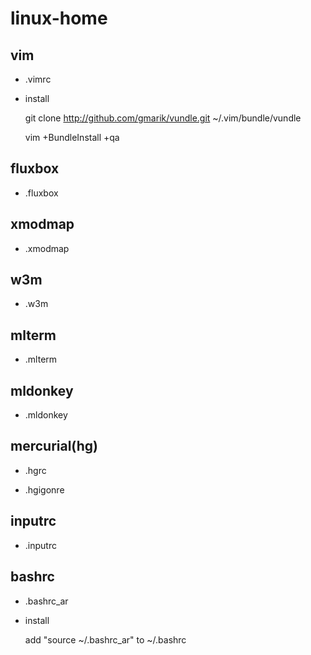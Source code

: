 # linux-home

## vim

- .vimrc

- install

    git clone http://github.com/gmarik/vundle.git ~/.vim/bundle/vundle

    vim +BundleInstall +qa

## fluxbox

- .fluxbox

## xmodmap

- .xmodmap

## w3m

- .w3m

## mlterm

- .mlterm

## mldonkey

- .mldonkey

## mercurial(hg)

- .hgrc

- .hgigonre

## inputrc

- .inputrc

## bashrc

- .bashrc_ar

- install

    add "source ~/.bashrc_ar" to ~/.bashrc
